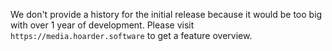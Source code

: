 We don't provide a history for the initial release because it would be too big with over 1 year of development. Please visit `https://media.hoarder.software` to get a feature overview.
